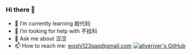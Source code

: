 ### Hi there 👋
- 🌱 I’m currently learning 敲代码
- 🤔 I’m looking for help with 不挂科
- 💬 Ask me about 涩涩
- 📫 How to reach me: woshi123qaq@gmail.com
[![aliveriver's GitHub](https://github-readme-stats.vercel.app/api?username=aliveriver)]([https://github.com/anuraghazra/github-readme-stats](https://github.com/aliveriver/aliveriver/))



<!--
**aliveriver/aliveriver** is a ✨ _special_ ✨ repository because its `README.md` (this file) appears on your GitHub profile.

Here are some ideas to get you started:


-->
